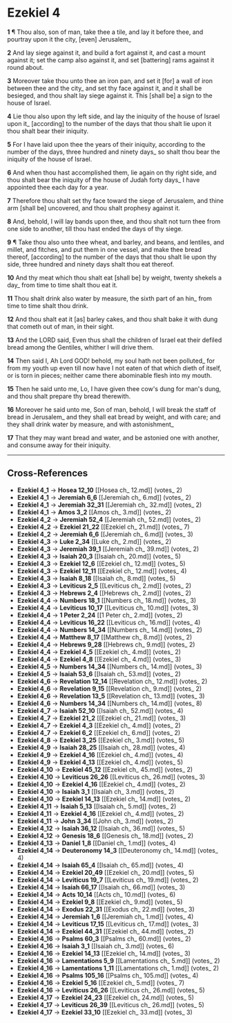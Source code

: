 # Ezekiel 4

**1** ¶ Thou also, son of man, take thee a tile, and lay it before thee, and pourtray upon it the city, [even] Jerusalem_

**2** And lay siege against it, and build a fort against it, and cast a mount against it; set the camp also against it, and set [battering] rams against it round about.

**3** Moreover take thou unto thee an iron pan, and set it [for] a wall of iron between thee and the city_ and set thy face against it, and it shall be besieged, and thou shalt lay siege against it. This [shall be] a sign to the house of Israel.

**4** Lie thou also upon thy left side, and lay the iniquity of the house of Israel upon it_ [according] to the number of the days that thou shalt lie upon it thou shalt bear their iniquity.

**5** For I have laid upon thee the years of their iniquity, according to the number of the days, three hundred and ninety days_ so shalt thou bear the iniquity of the house of Israel.

**6** And when thou hast accomplished them, lie again on thy right side, and thou shalt bear the iniquity of the house of Judah forty days_ I have appointed thee each day for a year.

**7** Therefore thou shalt set thy face toward the siege of Jerusalem, and thine arm [shall be] uncovered, and thou shalt prophesy against it.

**8** And, behold, I will lay bands upon thee, and thou shalt not turn thee from one side to another, till thou hast ended the days of thy siege.

**9** ¶ Take thou also unto thee wheat, and barley, and beans, and lentiles, and millet, and fitches, and put them in one vessel, and make thee bread thereof, [according] to the number of the days that thou shalt lie upon thy side, three hundred and ninety days shalt thou eat thereof.

**10** And thy meat which thou shalt eat [shall be] by weight, twenty shekels a day_ from time to time shalt thou eat it.

**11** Thou shalt drink also water by measure, the sixth part of an hin_ from time to time shalt thou drink.

**12** And thou shalt eat it [as] barley cakes, and thou shalt bake it with dung that cometh out of man, in their sight.

**13** And the LORD said, Even thus shall the children of Israel eat their defiled bread among the Gentiles, whither I will drive them.

**14** Then said I, Ah Lord GOD! behold, my soul hath not been polluted_ for from my youth up even till now have I not eaten of that which dieth of itself, or is torn in pieces; neither came there abominable flesh into my mouth.

**15** Then he said unto me, Lo, I have given thee cow's dung for man's dung, and thou shalt prepare thy bread therewith.

**16** Moreover he said unto me, Son of man, behold, I will break the staff of bread in Jerusalem_ and they shall eat bread by weight, and with care; and they shall drink water by measure, and with astonishment_

**17** That they may want bread and water, and be astonied one with another, and consume away for their iniquity.

---

## Cross-References

- **Ezekiel 4_1** → **Hosea 12_10** [[Hosea ch_ 12.md]] (votes_ 2)
- **Ezekiel 4_1** → **Jeremiah 6_6** [[Jeremiah ch_ 6.md]] (votes_ 2)
- **Ezekiel 4_1** → **Jeremiah 32_31** [[Jeremiah ch_ 32.md]] (votes_ 2)
- **Ezekiel 4_1** → **Amos 3_2** [[Amos ch_ 3.md]] (votes_ 2)
- **Ezekiel 4_2** → **Jeremiah 52_4** [[Jeremiah ch_ 52.md]] (votes_ 2)
- **Ezekiel 4_2** → **Ezekiel 21_22** [[Ezekiel ch_ 21.md]] (votes_ 7)
- **Ezekiel 4_2** → **Jeremiah 6_6** [[Jeremiah ch_ 6.md]] (votes_ 3)
- **Ezekiel 4_3** → **Luke 2_34** [[Luke ch_ 2.md]] (votes_ 2)
- **Ezekiel 4_3** → **Jeremiah 39_1** [[Jeremiah ch_ 39.md]] (votes_ 2)
- **Ezekiel 4_3** → **Isaiah 20_3** [[Isaiah ch_ 20.md]] (votes_ 5)
- **Ezekiel 4_3** → **Ezekiel 12_6** [[Ezekiel ch_ 12.md]] (votes_ 5)
- **Ezekiel 4_3** → **Ezekiel 12_11** [[Ezekiel ch_ 12.md]] (votes_ 4)
- **Ezekiel 4_3** → **Isaiah 8_18** [[Isaiah ch_ 8.md]] (votes_ 5)
- **Ezekiel 4_3** → **Leviticus 2_5** [[Leviticus ch_ 2.md]] (votes_ 2)
- **Ezekiel 4_3** → **Hebrews 2_4** [[Hebrews ch_ 2.md]] (votes_ 2)
- **Ezekiel 4_4** → **Numbers 18_1** [[Numbers ch_ 18.md]] (votes_ 3)
- **Ezekiel 4_4** → **Leviticus 10_17** [[Leviticus ch_ 10.md]] (votes_ 3)
- **Ezekiel 4_4** → **1 Peter 2_24** [[1 Peter ch_ 2.md]] (votes_ 2)
- **Ezekiel 4_4** → **Leviticus 16_22** [[Leviticus ch_ 16.md]] (votes_ 4)
- **Ezekiel 4_4** → **Numbers 14_34** [[Numbers ch_ 14.md]] (votes_ 2)
- **Ezekiel 4_4** → **Matthew 8_17** [[Matthew ch_ 8.md]] (votes_ 2)
- **Ezekiel 4_4** → **Hebrews 9_28** [[Hebrews ch_ 9.md]] (votes_ 2)
- **Ezekiel 4_4** → **Ezekiel 4_5** [[Ezekiel ch_ 4.md]] (votes_ 2)
- **Ezekiel 4_4** → **Ezekiel 4_8** [[Ezekiel ch_ 4.md]] (votes_ 3)
- **Ezekiel 4_5** → **Numbers 14_34** [[Numbers ch_ 14.md]] (votes_ 3)
- **Ezekiel 4_5** → **Isaiah 53_6** [[Isaiah ch_ 53.md]] (votes_ 2)
- **Ezekiel 4_6** → **Revelation 12_14** [[Revelation ch_ 12.md]] (votes_ 2)
- **Ezekiel 4_6** → **Revelation 9_15** [[Revelation ch_ 9.md]] (votes_ 2)
- **Ezekiel 4_6** → **Revelation 13_5** [[Revelation ch_ 13.md]] (votes_ 3)
- **Ezekiel 4_6** → **Numbers 14_34** [[Numbers ch_ 14.md]] (votes_ 8)
- **Ezekiel 4_7** → **Isaiah 52_10** [[Isaiah ch_ 52.md]] (votes_ 4)
- **Ezekiel 4_7** → **Ezekiel 21_2** [[Ezekiel ch_ 21.md]] (votes_ 3)
- **Ezekiel 4_7** → **Ezekiel 4_3** [[Ezekiel ch_ 4.md]] (votes_ 2)
- **Ezekiel 4_7** → **Ezekiel 6_2** [[Ezekiel ch_ 6.md]] (votes_ 2)
- **Ezekiel 4_8** → **Ezekiel 3_25** [[Ezekiel ch_ 3.md]] (votes_ 5)
- **Ezekiel 4_9** → **Isaiah 28_25** [[Isaiah ch_ 28.md]] (votes_ 4)
- **Ezekiel 4_9** → **Ezekiel 4_16** [[Ezekiel ch_ 4.md]] (votes_ 4)
- **Ezekiel 4_9** → **Ezekiel 4_13** [[Ezekiel ch_ 4.md]] (votes_ 5)
- **Ezekiel 4_10** → **Ezekiel 45_12** [[Ezekiel ch_ 45.md]] (votes_ 2)
- **Ezekiel 4_10** → **Leviticus 26_26** [[Leviticus ch_ 26.md]] (votes_ 3)
- **Ezekiel 4_10** → **Ezekiel 4_16** [[Ezekiel ch_ 4.md]] (votes_ 2)
- **Ezekiel 4_10** → **Isaiah 3_1** [[Isaiah ch_ 3.md]] (votes_ 2)
- **Ezekiel 4_10** → **Ezekiel 14_13** [[Ezekiel ch_ 14.md]] (votes_ 2)
- **Ezekiel 4_11** → **Isaiah 5_13** [[Isaiah ch_ 5.md]] (votes_ 2)
- **Ezekiel 4_11** → **Ezekiel 4_16** [[Ezekiel ch_ 4.md]] (votes_ 2)
- **Ezekiel 4_11** → **John 3_34** [[John ch_ 3.md]] (votes_ 2)
- **Ezekiel 4_12** → **Isaiah 36_12** [[Isaiah ch_ 36.md]] (votes_ 5)
- **Ezekiel 4_12** → **Genesis 18_6** [[Genesis ch_ 18.md]] (votes_ 2)
- **Ezekiel 4_13** → **Daniel 1_8** [[Daniel ch_ 1.md]] (votes_ 4)
- **Ezekiel 4_14** → **Deuteronomy 14_3** [[Deuteronomy ch_ 14.md]] (votes_ 4)
- **Ezekiel 4_14** → **Isaiah 65_4** [[Isaiah ch_ 65.md]] (votes_ 4)
- **Ezekiel 4_14** → **Ezekiel 20_49** [[Ezekiel ch_ 20.md]] (votes_ 5)
- **Ezekiel 4_14** → **Leviticus 19_7** [[Leviticus ch_ 19.md]] (votes_ 2)
- **Ezekiel 4_14** → **Isaiah 66_17** [[Isaiah ch_ 66.md]] (votes_ 3)
- **Ezekiel 4_14** → **Acts 10_14** [[Acts ch_ 10.md]] (votes_ 6)
- **Ezekiel 4_14** → **Ezekiel 9_8** [[Ezekiel ch_ 9.md]] (votes_ 5)
- **Ezekiel 4_14** → **Exodus 22_31** [[Exodus ch_ 22.md]] (votes_ 3)
- **Ezekiel 4_14** → **Jeremiah 1_6** [[Jeremiah ch_ 1.md]] (votes_ 4)
- **Ezekiel 4_14** → **Leviticus 17_15** [[Leviticus ch_ 17.md]] (votes_ 3)
- **Ezekiel 4_14** → **Ezekiel 44_31** [[Ezekiel ch_ 44.md]] (votes_ 2)
- **Ezekiel 4_16** → **Psalms 60_3** [[Psalms ch_ 60.md]] (votes_ 2)
- **Ezekiel 4_16** → **Isaiah 3_1** [[Isaiah ch_ 3.md]] (votes_ 6)
- **Ezekiel 4_16** → **Ezekiel 14_13** [[Ezekiel ch_ 14.md]] (votes_ 3)
- **Ezekiel 4_16** → **Lamentations 5_9** [[Lamentations ch_ 5.md]] (votes_ 2)
- **Ezekiel 4_16** → **Lamentations 1_11** [[Lamentations ch_ 1.md]] (votes_ 2)
- **Ezekiel 4_16** → **Psalms 105_16** [[Psalms ch_ 105.md]] (votes_ 4)
- **Ezekiel 4_16** → **Ezekiel 5_16** [[Ezekiel ch_ 5.md]] (votes_ 7)
- **Ezekiel 4_16** → **Leviticus 26_26** [[Leviticus ch_ 26.md]] (votes_ 5)
- **Ezekiel 4_17** → **Ezekiel 24_23** [[Ezekiel ch_ 24.md]] (votes_ 5)
- **Ezekiel 4_17** → **Leviticus 26_39** [[Leviticus ch_ 26.md]] (votes_ 5)
- **Ezekiel 4_17** → **Ezekiel 33_10** [[Ezekiel ch_ 33.md]] (votes_ 3)
